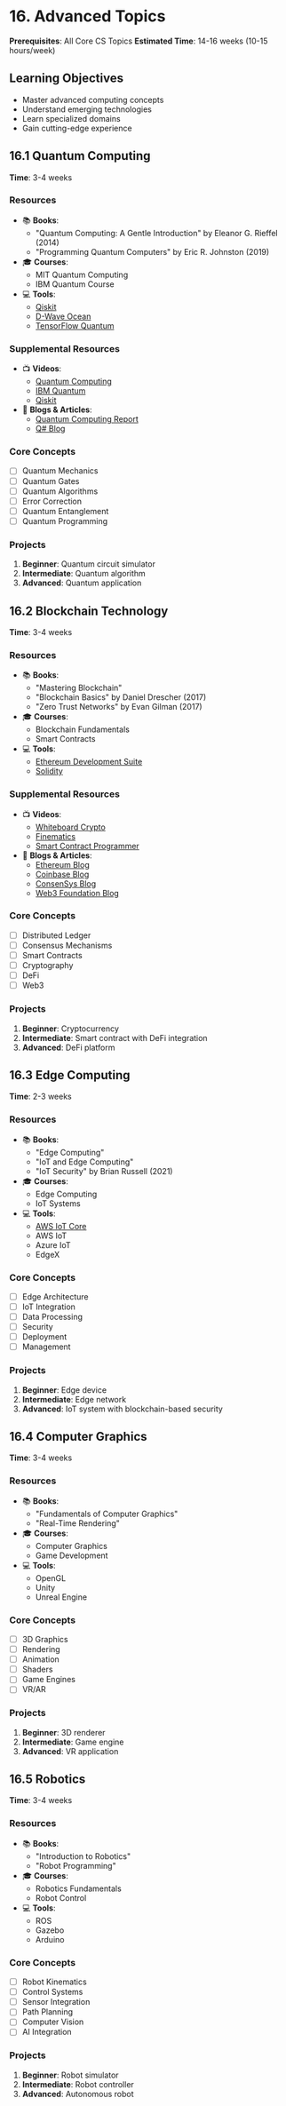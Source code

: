 # 16. Advanced Topics

**Prerequisites**: All Core CS Topics
**Estimated Time**: 14-16 weeks (10-15 hours/week)

## Learning Objectives

- Master advanced computing concepts
- Understand emerging technologies
- Learn specialized domains
- Gain cutting-edge experience

## 16.1 Quantum Computing

**Time**: 3-4 weeks

### Resources

- 📚 **Books**:
  - "Quantum Computing: A Gentle Introduction" by Eleanor G. Rieffel (2014)
  - "Programming Quantum Computers" by Eric R. Johnston (2019)
- 🎓 **Courses**:
  - MIT Quantum Computing
  - IBM Quantum Course
- 💻 **Tools**:
  - [Qiskit](https://qiskit.org/)
  - [D-Wave Ocean](https://ocean.dwavesys.com/)
  - [TensorFlow Quantum](https://www.tensorflow.org/quantum)

### Supplemental Resources
- 📺 **Videos**:
  - [Quantum Computing](https://www.youtube.com/c/QuantumComputingChannel)
  - [IBM Quantum](https://www.youtube.com/c/IBMResearch)
  - [Qiskit](https://www.youtube.com/c/qiskit)
- 📝 **Blogs & Articles**:
  - [Quantum Computing Report](https://quantumcomputingreport.com/)
  - [Q# Blog](https://devblogs.microsoft.com/qsharp/)

### Core Concepts

- [ ] Quantum Mechanics
- [ ] Quantum Gates
- [ ] Quantum Algorithms
- [ ] Error Correction
- [ ] Quantum Entanglement
- [ ] Quantum Programming

### Projects

1. **Beginner**: Quantum circuit simulator
2. **Intermediate**: Quantum algorithm
3. **Advanced**: Quantum application

## 16.2 Blockchain Technology

**Time**: 3-4 weeks

### Resources

- 📚 **Books**:
  - "Mastering Blockchain"
  - "Blockchain Basics" by Daniel Drescher (2017)
  - "Zero Trust Networks" by Evan Gilman (2017)
- 🎓 **Courses**:
  - Blockchain Fundamentals
  - Smart Contracts
- 💻 **Tools**:
  - [Ethereum Development Suite](https://ethereum.org/developers/)
  - [Solidity](https://soliditylang.org/)

### Supplemental Resources
- 📺 **Videos**:
  - [Whiteboard Crypto](https://www.youtube.com/c/WhiteboardCrypto)
  - [Finematics](https://www.youtube.com/c/Finematics)
  - [Smart Contract Programmer](https://www.youtube.com/channel/UCJWh7F3AFyQ_x01VKzr9eyA)
- 📝 **Blogs & Articles**:
  - [Ethereum Blog](https://blog.ethereum.org/)
  - [Coinbase Blog](https://blog.coinbase.com/the-technical-blog/home)
  - [ConsenSys Blog](https://consensys.net/blog/)
  - [Web3 Foundation Blog](https://medium.com/web3foundation)

### Core Concepts

- [ ] Distributed Ledger
- [ ] Consensus Mechanisms
- [ ] Smart Contracts
- [ ] Cryptography
- [ ] DeFi
- [ ] Web3

### Projects

1. **Beginner**: Cryptocurrency
2. **Intermediate**: Smart contract with DeFi integration
3. **Advanced**: DeFi platform

## 16.3 Edge Computing

**Time**: 2-3 weeks

### Resources

- 📚 **Books**:
  - "Edge Computing"
  - "IoT and Edge Computing"
  - "IoT Security" by Brian Russell (2021)
- 🎓 **Courses**:
  - Edge Computing
  - IoT Systems
- 💻 **Tools**:
  - [AWS IoT Core](https://aws.amazon.com/iot-core/)
  - AWS IoT
  - Azure IoT
  - EdgeX

### Core Concepts

- [ ] Edge Architecture
- [ ] IoT Integration
- [ ] Data Processing
- [ ] Security
- [ ] Deployment
- [ ] Management

### Projects

1. **Beginner**: Edge device
2. **Intermediate**: Edge network
3. **Advanced**: IoT system with blockchain-based security

## 16.4 Computer Graphics

**Time**: 3-4 weeks

### Resources

- 📚 **Books**:
  - "Fundamentals of Computer Graphics"
  - "Real-Time Rendering"
- 🎓 **Courses**:
  - Computer Graphics
  - Game Development
- 💻 **Tools**:
  - OpenGL
  - Unity
  - Unreal Engine

### Core Concepts

- [ ] 3D Graphics
- [ ] Rendering
- [ ] Animation
- [ ] Shaders
- [ ] Game Engines
- [ ] VR/AR

### Projects

1. **Beginner**: 3D renderer
2. **Intermediate**: Game engine
3. **Advanced**: VR application

## 16.5 Robotics

**Time**: 3-4 weeks

### Resources

- 📚 **Books**:
  - "Introduction to Robotics"
  - "Robot Programming"
- 🎓 **Courses**:
  - Robotics Fundamentals
  - Robot Control
- 💻 **Tools**:
  - ROS
  - Gazebo
  - Arduino

### Core Concepts

- [ ] Robot Kinematics
- [ ] Control Systems
- [ ] Sensor Integration
- [ ] Path Planning
- [ ] Computer Vision
- [ ] AI Integration

### Projects

1. **Beginner**: Robot simulator
2. **Intermediate**: Robot controller
3. **Advanced**: Autonomous robot
